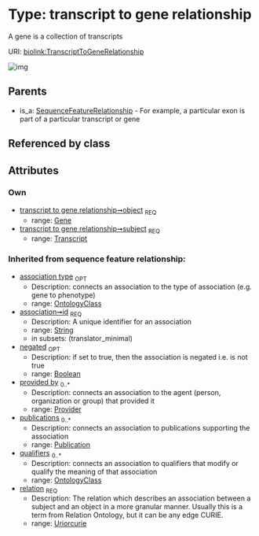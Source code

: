 
# Type: transcript to gene relationship


A gene is a collection of transcripts

URI: [biolink:TranscriptToGeneRelationship](https://w3id.org/biolink/vocab/TranscriptToGeneRelationship)


![img](http://yuml.me/diagram/nofunky;dir:TB/class/[Gene]<object%201..1-%20[TranscriptToGeneRelationship&#124;relation(i):uriorcurie;id(i):string;negated(i):boolean%20%3F],[Transcript]<subject%201..1-%20[TranscriptToGeneRelationship],[SequenceFeatureRelationship]^-[TranscriptToGeneRelationship],[Transcript],[SequenceFeatureRelationship],[Publication],[Provider],[OntologyClass],[Gene])

## Parents

 *  is_a: [SequenceFeatureRelationship](SequenceFeatureRelationship.md) - For example, a particular exon is part of a particular transcript or gene

## Referenced by class


## Attributes


### Own

 * [transcript to gene relationship➞object](transcript_to_gene_relationship_object.md)  <sub>REQ</sub>
    * range: [Gene](Gene.md)
 * [transcript to gene relationship➞subject](transcript_to_gene_relationship_subject.md)  <sub>REQ</sub>
    * range: [Transcript](Transcript.md)

### Inherited from sequence feature relationship:

 * [association type](association_type.md)  <sub>OPT</sub>
    * Description: connects an association to the type of association (e.g. gene to phenotype)
    * range: [OntologyClass](OntologyClass.md)
 * [association➞id](association_id.md)  <sub>REQ</sub>
    * Description: A unique identifier for an association
    * range: [String](types/String.md)
    * in subsets: (translator_minimal)
 * [negated](negated.md)  <sub>OPT</sub>
    * Description: if set to true, then the association is negated i.e. is not true
    * range: [Boolean](types/Boolean.md)
 * [provided by](provided_by.md)  <sub>0..*</sub>
    * Description: connects an association to the agent (person, organization or group) that provided it
    * range: [Provider](Provider.md)
 * [publications](publications.md)  <sub>0..*</sub>
    * Description: connects an association to publications supporting the association
    * range: [Publication](Publication.md)
 * [qualifiers](qualifiers.md)  <sub>0..*</sub>
    * Description: connects an association to qualifiers that modify or qualify the meaning of that association
    * range: [OntologyClass](OntologyClass.md)
 * [relation](relation.md)  <sub>REQ</sub>
    * Description: The relation which describes an association between a subject and an object in a more granular manner. Usually this is a term from Relation Ontology, but it can be any edge CURIE.
    * range: [Uriorcurie](types/Uriorcurie.md)
